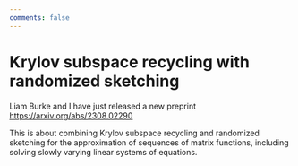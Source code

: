 ```yaml
---
comments: false
---
```


# Krylov subspace recycling with randomized sketching

Liam Burke and I have just released a new preprint https://arxiv.org/abs/2308.02290

This is about combining Krylov subspace recycling and randomized sketching for the approximation of sequences of matrix functions, including solving slowly varying linear systems of equations.
